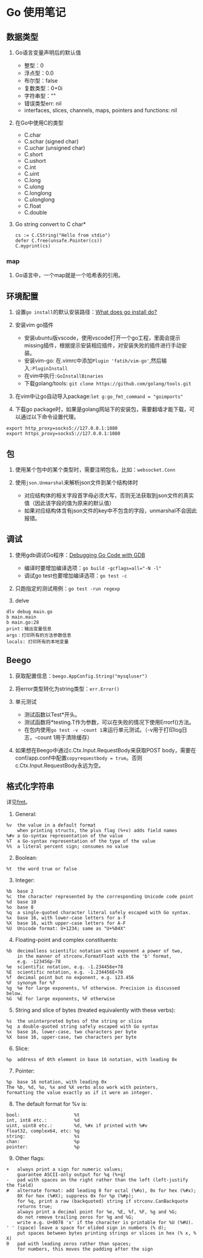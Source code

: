 # Go 使用笔记

## 数据类型

1. Go语言变量声明后的默认值
    - 整型：0
    - 浮点型：0.0
    - 布尔型：false
    - 复数类型：0+0i
    - 字符串型：""
    - 错误类型err: nil
    - interfaces, slices, channels, maps, pointers and functions: nil

2. 在Go中使用C的类型
    - C.char
    - C.schar (signed char)
    - C.uchar (unsigned char)
    - C.short
    - C.ushort
    - C.int
    - C.uint
    - C.long
    - C.ulong
    - C.longlong
    - C.ulonglong
    - C.float
    - C.double

3. Go string convert to C char*
    ```
    cs := C.CString("Hello from stdio")
	defer C.free(unsafe.Pointer(cs))
	C.myprint(cs)
    ```

### map

1. Go语言中，一个map就是一个哈希表的引用。

## 环境配置

1. 设置`go install`的默认安装路径：[What does go install do?](https://stackoverflow.com/questions/24069664/what-does-go-install-do/54429573)

2. 安装vim go插件
    - 安装ubuntu版vscode，使用vscode打开一个go工程，里面会提示missing插件，根据提示安装相应插件，对安装失败的插件进行手动安装。
    - 安装vim-go: 在.vimrc中添加`Plugin 'fatih/vim-go'`,然后输入`:PluginInstall`
    - 在vim中执行`:GoInstallBinaries`
    - 下载golang/tools: `git clone https://github.com/golang/tools.git`

3. 在vim中让go自动导入package:`let g:go_fmt_command = "goimports"`

4. 下载go package时，如果是golang网站下的安装包，需要翻墙才能下载，可以通过以下命令设置代理。
```
export http_proxy=socks5://127.0.0.1:1080
export https_proxy=socks5://127.0.0.1:1080
```


## 包

1. 使用某个包中的某个类型时，需要注明包名，比如：`websocket.Conn`

2. 使用`json.Unmarshal`来解析json文件到某个结构体时
    - 对应结构体的相关字段首字母必须大写，否则无法获取到json文件的真实值（因此该字段的值为原来的默认值）
    - 如果对应结构体含有json文件的key中不包含的字段，unmarshal不会因此报错。

## 调试

1. 使用gdb调试Go程序：[Debugging Go Code with GDB](https://golang.org/doc/gdb)
    - 编译时要增加编译选项：`go build -gcflags=all="-N -l"`
    - 调试go test也要增加编译选项：`go test -c`

2. 只跑指定的测试用例：`go test -run regexp`

3. delve
```
dlv debug main.go
b main.main
b main.go:28
print：输出变量信息
args：打印所有的方法参数信息
locals: 打印所有的本地变量
```

## Beego

1. 获取配置信息：`beego.AppConfig.String("mysqluser")`

2. 将error类型转化为string类型：`err.Error()`

3. 单元测试
    - 测试函数以Test*开头。
    - 测试函数将*testing.T作为参数，可以在失败的情况下使用Errorf()方法。
    - 在包内使用`go test -v -count 1`来运行单元测试。（-v用于打印log日志，-count 1用于清除缓存）

4. 如果想在Beego中通过c.Ctx.Input.RequestBody来获取POST body，需要在conf/app.conf中配置`copyrequestbody = true`。否则c.Ctx.Input.RequestBody永远为空。

## 格式化字符串

详见[fmt](https://golang.org/pkg/fmt/)。

1. General:
```
%v	the value in a default format
	when printing structs, the plus flag (%+v) adds field names
%#v	a Go-syntax representation of the value
%T	a Go-syntax representation of the type of the value
%%	a literal percent sign; consumes no value
```

2. Boolean:
```
%t	the word true or false
```

3. Integer:
```
%b	base 2
%c	the character represented by the corresponding Unicode code point
%d	base 10
%o	base 8
%q	a single-quoted character literal safely escaped with Go syntax.
%x	base 16, with lower-case letters for a-f
%X	base 16, with upper-case letters for A-F
%U	Unicode format: U+1234; same as "U+%04X"
```

4. Floating-point and complex constituents:
```
%b	decimalless scientific notation with exponent a power of two,
	in the manner of strconv.FormatFloat with the 'b' format,
	e.g. -123456p-78
%e	scientific notation, e.g. -1.234456e+78
%E	scientific notation, e.g. -1.234456E+78
%f	decimal point but no exponent, e.g. 123.456
%F	synonym for %f
%g	%e for large exponents, %f otherwise. Precision is discussed below.
%G	%E for large exponents, %F otherwise
```

5. String and slice of bytes (treated equivalently with these verbs):
```
%s	the uninterpreted bytes of the string or slice
%q	a double-quoted string safely escaped with Go syntax
%x	base 16, lower-case, two characters per byte
%X	base 16, upper-case, two characters per byte
```

6. Slice:
```
%p	address of 0th element in base 16 notation, with leading 0x
```

7. Pointer:
```
%p	base 16 notation, with leading 0x
The %b, %d, %o, %x and %X verbs also work with pointers,
formatting the value exactly as if it were an integer.
```

8. The default format for %v is:
```
bool:                    %t
int, int8 etc.:          %d
uint, uint8 etc.:        %d, %#x if printed with %#v
float32, complex64, etc: %g
string:                  %s
chan:                    %p
pointer:                 %p
```

9. Other flags:
```
+	always print a sign for numeric values;
	guarantee ASCII-only output for %q (%+q)
-	pad with spaces on the right rather than the left (left-justify the field)
#	alternate format: add leading 0 for octal (%#o), 0x for hex (%#x);
	0X for hex (%#X); suppress 0x for %p (%#p);
	for %q, print a raw (backquoted) string if strconv.CanBackquote
	returns true;
	always print a decimal point for %e, %E, %f, %F, %g and %G;
	do not remove trailing zeros for %g and %G;
	write e.g. U+0078 'x' if the character is printable for %U (%#U).
' '	(space) leave a space for elided sign in numbers (% d);
	put spaces between bytes printing strings or slices in hex (% x, % X)
0	pad with leading zeros rather than spaces;
	for numbers, this moves the padding after the sign
```
